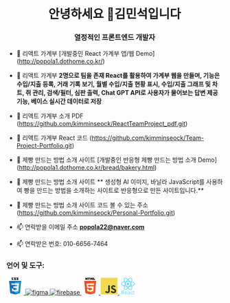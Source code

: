 
<h1 align="center">안녕하세요 👋김민석입니다</h1>
<h3 align="center">열정적인 프론트엔드 개발자</h3>

- 🔭 리액트 가계부 [개발중인 React 가계부 앱/웹 Demo] (http://popola1.dothome.co.kr/)

- 🌱 리액트 가계부 **2명으로 팀을 존재 React를 활용하여 가계부 웹을 만들며, 기능은 수입/지출 등록, 거래 기록 보기, 월별 수입/지출 현황 표시, 수입/지출 그래프 및 차트, 쥐 관리, 검색/필터, 심판 출력, Chat GPT API로 사용자가 물어보는 답변 제공 기능, 베이스 실시간 데이터로 저장**
- 🌱 리액트 가계부 소개 PDF (https://github.com/kimminseock/ReactTeamProject_pdf.git)
- 🌱 리액트 가계부 React 코드 (https://github.com/kimminseock/Team-Project-Portfolio.git) 
  
- 🔭 제빵 만드는 방법 소개 사이트 [개발중인 반응형 제빵 만드는 방법 소개 Demo] (http://popola1.dothome.co.kr/bread/bakery.html)

- 🌱 제빵 만드는 방법 소개 사이트 ** 생성형 AI 이미지, 바닐라 JavaScript를 사용하여 빵을 만드는 방법을 소개하는 사이트로 반응형으로 만든 사이트입니다.**
- 🌱 제빵 만드는 방법 소개 사이트 코드 볼 수 있는 주소(https://github.com/kimminseock/Personal-Portfolio.git)

- 📫 연락받을 이메일 주소 **popola22@naver.com**
- 📫 연락받은 번호: 010-6656-7464

<p align="left">
</p>

<h3 align="left">언어 및 도구:</h3>
<p align="left">
  <a href="https://www.w3schools.com/css/" target="_blank" rel="noreferrer">
    <img src="https://raw.githubusercontent.com/devicons/devicon/master/icons/css3/css3-original-wordmark.svg" alt="css3" width="40" height="40"/>
  </a>
  <a href="https://www.figma.com/" target="_blank" rel="noreferrer">
    <img src="https://www.vectorlogo.zone/logos/figma/figma-icon.svg" alt="figma" width="40" height="40"/>
  </a>
  <a href="https://firebase.google.com/" target="_blank" rel="noreferrer">
    <img src="https://www.vectorlogo.zone/logos/firebase/firebase-icon.svg" alt="firebase" width="40" height="40"/>
  </a>
  <a href="https://www.w3.org/html/" target="_blank" rel="noreferrer">
    <img src="https://raw.githubusercontent.com/devicons/devicon/master/icons/html5/html5-original-wordmark.svg" alt="html5" width="40" height="40"/>
  </a>
  <a href="https://developer.mozilla.org/en-US/docs/Web/JavaScript" target="_blank" rel="noreferrer">
    <img src="https://raw.githubusercontent.com/devicons/devicon/master/icons/javascript/javascript-original.svg" alt="javascript" width="40" height="40"/>
  </a>
  <a href="https://reactjs.org/" target="_blank" rel="noreferrer">
    <img src="https://raw.githubusercontent.com/devicons/devicon/master/icons/react/react-original-wordmark.svg" alt="react" width="40" height="40"/>
  </a>
</p>

